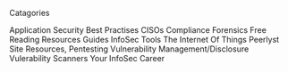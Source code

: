 Catagories

Application Security
Best Practises
CISOs
Compliance
Forensics
Free Reading Resources
Guides
InfoSec Tools
The Internet Of Things
Peerlyst Site Resources, Pentesting
Vulnerability Management/Disclosure
Vulerability Scanners
Your InfoSec Career
